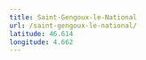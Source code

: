 ```yaml
---
title: Saint-Gengoux-le-National
url: /saint-gengoux-le-national/
latitude: 46.614
longitude: 4.662
---
```

